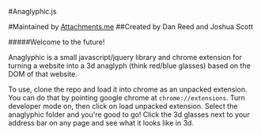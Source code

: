 #Anaglyphic.js

#Maintained by [Attachments.me](https://attachments.me/)
##Created by Dan Reed and Joshua Scott

#####Welcome to the future!

Anaglyphic is a small javascript/jquery library and chrome extension for turning a website into a 3d anaglyph (think red/blue glasses) based on the DOM of that website.

To use, clone the repo and load it into chrome as an unpacked extension. 
You can do that by pointing google chrome at `chrome://extensions`. Turn developer mode on, then click on load unpacked extension. Select the anaglyphic folder and you're good to go! Click the 3d glasses next to your address bar on any page and see what it looks like in 3d.